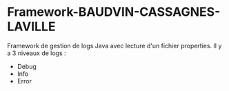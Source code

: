 # Framework-BAUDVIN-CASSAGNES-LAVILLE

Framework de gestion de logs Java avec lecture d'un fichier properties.
Il y a 3 niveaux de logs :
  - Debug
  - Info
  - Error
